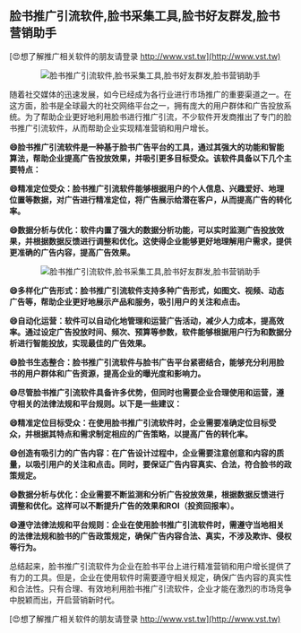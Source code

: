 ## **脸书推广引流软件,脸书采集工具,脸书好友群发,脸书营销助手**

[😍想了解推广相关软件的朋友请登录 http://www.vst.tw](http://www.vst.tw)

 <center><img src="https://vst.tw/MP4/tuiguang/png/1.png" alt="脸书推广引流软件,脸书采集工具,脸书好友群发,脸书营销助手"></center>

随着社交媒体的迅速发展，如今已经成为各行业进行市场推广的重要渠道之一。在这方面，脸书是全球最大的社交网络平台之一，拥有庞大的用户群体和广告投放系统。为了帮助企业更好地利用脸书进行推广引流，不少软件开发商推出了专门的脸书推广引流软件，从而帮助企业实现精准营销和用户增长。

**😄脸书推广引流软件是一种基于脸书广告平台的工具，通过其强大的功能和智能算法，帮助企业提高广告投放效果，并吸引更多目标受众。该软件具备以下几个主要特点：**

**😄精准定位受众：脸书推广引流软件能够根据用户的个人信息、兴趣爱好、地理位置等数据，对广告进行精准定位，将广告展示给潜在客户，从而提高广告的转化率。**

**😄数据分析与优化：软件内置了强大的数据分析功能，可以实时监测广告投放效果，并根据数据反馈进行调整和优化。这使得企业能够更好地理解用户需求，提供更准确的广告内容，提高广告效果。**

 <center><img src="https://vst.tw/MP4/tuiguang/png/4.png" alt="脸书推广引流软件,脸书采集工具,脸书好友群发,脸书营销助手"></center>

**😄多样化广告形式：脸书推广引流软件支持多种广告形式，如图文、视频、动态广告等，帮助企业更好地展示产品和服务，吸引用户的关注和点击。**

**😄自动化运营：软件可以自动化地管理和运营广告活动，减少人力成本，提高效率。通过设定广告投放时间、频次、预算等参数，软件能够根据用户行为和数据分析进行智能投放，实现最佳的广告效果。**

**😄脸书生态整合：脸书推广引流软件与脸书广告平台紧密结合，能够充分利用脸书的用户群体和广告资源，提高企业的曝光度和影响力。**

**😄尽管脸书推广引流软件具备许多优势，但同时也需要企业合理使用和运营，遵守相关的法律法规和平台规则。以下是一些建议：**

**😄精准定位目标受众：在使用脸书推广引流软件时，企业需要准确定位目标受众，并根据其特点和需求制定相应的广告策略，以提高广告的转化率。**

**😄创造有吸引力的广告内容：在广告设计过程中，企业需要注意创意和内容的质量，以吸引用户的关注和点击。同时，要保证广告内容真实、合法，符合脸书的政策规定。**

**😄数据分析与优化：企业需要不断监测和分析广告投放效果，根据数据反馈进行调整和优化。这样可以不断提升广告的效果和ROI（投资回报率）。**

**😄遵守法律法规和平台规则：企业在使用脸书推广引流软件时，需遵守当地相关的法律法规和脸书的广告政策规定，确保广告内容合法、真实，不涉及欺诈、侵权等行为。**

总结起来，脸书推广引流软件为企业在脸书平台上进行精准营销和用户增长提供了有力的工具。但是，企业在使用软件时需要遵守相关规定，确保广告内容的真实性和合法性。只有合理、有效地利用脸书推广引流软件，企业才能在激烈的市场竞争中脱颖而出，开启营销新时代。

[😍想了解推广相关软件的朋友请登录 http://www.vst.tw](http://www.vst.tw)



